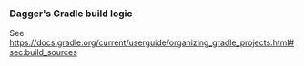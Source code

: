### Dagger's Gradle build logic

See https://docs.gradle.org/current/userguide/organizing_gradle_projects.html#sec:build_sources